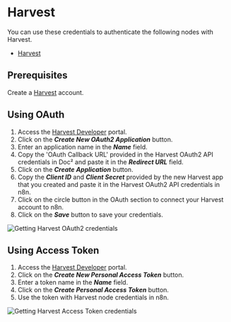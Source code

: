 # Harvest

You can use these credentials to authenticate the following nodes with Harvest.
- [Harvest](/integrations/nodes/n8n-nodes-base.harvest/)

## Prerequisites

Create a [Harvest](https://www.getharvest.com/) account.

## Using OAuth

1. Access the [Harvest Developer](https://id.getharvest.com/developers) portal.
2. Click on the ***Create New OAuth2 Application*** button.
3. Enter an application name in the ***Name*** field.
4. Copy the 'OAuth Callback URL' provided in the Harvest OAuth2 API credentials in Doc² and paste it in the ***Redirect URL*** field.
5. Click on the ***Create Application*** button.
6. Copy the ***Client ID*** and ***Client Secret*** provided by the new Harvest app that you created and paste it in the Harvest OAuth2 API credentials in n8n.
7. Click on the circle button in the OAuth section to connect your Harvest account to n8n.
8. Click on the ***Save*** button to save your credentials.

![Getting Harvest OAuth2 credentials](/_images/integrations/credentials/harvest/using-oauth.gif)

## Using Access Token

1. Access the [Harvest Developer](https://id.getharvest.com/developers) portal.
2. Click on the ***Create New Personal Access Token*** button.
3. Enter a token name in the ***Name*** field.
4. Click on the ***Create Personal Access Token*** button.
5. Use the token with Harvest node credentials in n8n.

![Getting Harvest Access Token credentials](/_images/integrations/credentials/harvest/using-access-token.gif)
